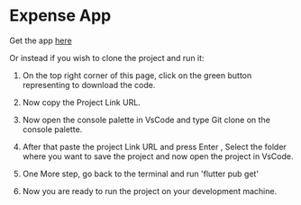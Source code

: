 # Expense App

Get the app [here](https://github.com/surafelMelese/expense/raw/master/expenses.apk)

Or instead if you wish to clone the project and run it:


1. On the top right corner of this page, click on the green button representing to download the code.

2. Now copy the Project Link URL.

3. Now open the console palette in VsCode and type Git clone on the console palette.

4. After that paste the project Link URL and press Enter , Select the folder where you want to save the project and now open the project in VsCode.

5. One More step, go back to the terminal and run 'flutter pub get'

6. Now you are ready to run the project on your development machine. 
